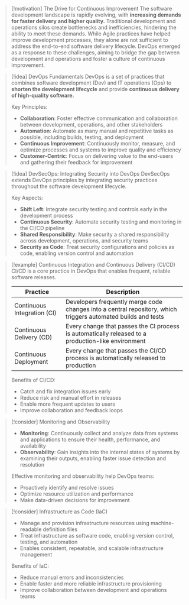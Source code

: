 > [!motivation] The Drive for Continuous Improvement
> The software development landscape is rapidly evolving, with **increasing demands for faster delivery and higher quality.** Traditional development and operations silos create bottlenecks and inefficiencies, hindering the ability to meet these demands. While Agile practices have helped improve development processes, they alone are not sufficient to address the end-to-end software delivery lifecycle. DevOps emerged as a response to these challenges, aiming to bridge the gap between development and operations and foster a culture of continuous improvement.

> [!idea] DevOps Fundamentals
> DevOps is a set of practices that combines software development (Dev) and IT operations (Ops) to **shorten the development lifecycle** and provide **continuous delivery of high-quality software.**
>
> Key Principles:
> - **Collaboration**: Foster effective communication and collaboration between development, operations, and other stakeholders
> - **Automation**: Automate as many manual and repetitive tasks as possible, including builds, testing, and deployment
> - **Continuous Improvement**: Continuously monitor, measure, and optimize processes and systems to improve quality and efficiency
> - **Customer-Centric**: Focus on delivering value to the end-users and gathering their feedback for improvement

> [!idea] DevSecOps: Integrating Security into DevOps
> DevSecOps extends DevOps principles by integrating security practices throughout the software development lifecycle.
>
> Key Aspects:
> - **Shift Left**: Integrate security testing and controls early in the development process
> - **Continuous Security**: Automate security testing and monitoring in the CI/CD pipeline
> - **Shared Responsibility**: Make security a shared responsibility across development, operations, and security teams
> - **Security as Code**: Treat security configurations and policies as code, enabling version control and automation

> [!example] Continuous Integration and Continuous Delivery (CI/CD)
> CI/CD is a core practice in DevOps that enables frequent, reliable software releases.
>
> | Practice | Description |
> |----------|-------------|
> | Continuous Integration (CI) | Developers frequently merge code changes into a central repository, which triggers automated builds and tests |
> | Continuous Delivery (CD) | Every change that passes the CI process is automatically released to a production-like environment |
> | Continuous Deployment | Every change that passes the CI/CD process is automatically released to production |
>
> Benefits of CI/CD:
> - Catch and fix integration issues early
> - Reduce risk and manual effort in releases
> - Enable more frequent updates to users
> - Improve collaboration and feedback loops

> [!consider] Monitoring and Observability
> - **Monitoring**: Continuously collect and analyze data from systems and applications to ensure their health, performance, and availability
> - **Observability**: Gain insights into the internal states of systems by examining their outputs, enabling faster issue detection and resolution
>
> Effective monitoring and observability help DevOps teams:
> - Proactively identify and resolve issues
> - Optimize resource utilization and performance
> - Make data-driven decisions for improvement

> [!consider] Infrastructure as Code (IaC)
> - Manage and provision infrastructure resources using machine-readable definition files
> - Treat infrastructure as software code, enabling version control, testing, and automation
> - Enables consistent, repeatable, and scalable infrastructure management
>
> Benefits of IaC:
> - Reduce manual errors and inconsistencies
> - Enable faster and more reliable infrastructure provisioning
> - Improve collaboration between development and operations teams